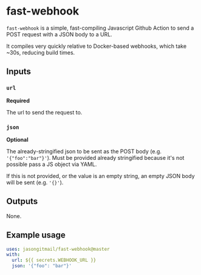 # fast-webhook

`fast-webhook` is a simple, fast-compiling Javascript Github Action to send a POST request with a JSON body to a URL.

It compiles very quickly relative to Docker-based webhooks, which take ~30s, reducing build times.

## Inputs

### `url`

**Required**

The url to send the request to.

### `json`

**Optional**

The already-stringified json to be sent as the POST body (e.g. `'{"foo":"bar"}'`). Must be provided already stringified because it's not possible pass a JS object via YAML.

If this is not provided, or the value is an empty string, an empty JSON body will be sent (e.g. `'{}'`).

## Outputs

None.

## Example usage

```yaml
uses: jasongitmail/fast-webhook@master
with:
  url: ${{ secrets.WEBHOOK_URL }}
  json: '{"foo": "bar"}'
```
